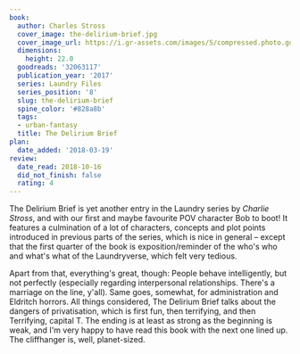 ```yaml
---
book:
  author: Charles Stross
  cover_image: the-delirium-brief.jpg
  cover_image_url: https://i.gr-assets.com/images/S/compressed.photo.goodreads.com/books/1478673286l/32063117._SX98_.jpg
  dimensions:
    height: 22.0
  goodreads: '32063117'
  publication_year: '2017'
  series: Laundry Files
  series_position: '8'
  slug: the-delirium-brief
  spine_color: '#828a8b'
  tags:
  - urban-fantasy
  title: The Delirium Brief
plan:
  date_added: '2018-03-19'
review:
  date_read: 2018-10-16
  did_not_finish: false
  rating: 4
---
```


The Delirium Brief is yet another entry in the Laundry series by *Charlie Stross*, and with our first and maybe favourite POV character Bob to boot! It features a culmination of a lot of characters, concepts and plot points introduced in previous parts of the series, which is nice in general – except that the first quarter of the book is exposition/reminder of the who's who and what's what of the Laundryverse, which felt very tedious.

Apart from that, everything's great, though: People behave intelligently, but not perfectly (especially regarding interpersonal relationships. There's a marriage on the line, y'all). Same goes, somewhat, for administration and Eldritch horrors. All things considered, The Delirium Brief talks about the dangers of privatisation, which is first fun, then terrifying, and then Terrifying, capital T. The ending is at least as strong as the beginning is weak, and I'm very happy to have read this book with the next one lined up. The cliffhanger is, well, planet-sized.
